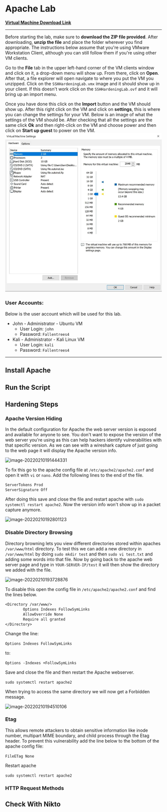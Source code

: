 # Apache Lab

**[Virtual Machine Download Link](https://drive.google.com/file/d/1U4osXUWvy-8-l_oP_Cs8HiVIPt3mfiDx/view?usp=sharing)**

------

Before starting the lab, make sure to **download the ZIP file provided**. After downloading, **unzip the file** and place the folder wherever you find appropriate. The instructions below assume that you're using VMware Workstation Client, although you can still follow them if you're using other VM clients.

Go to the **File** tab in the upper left-hand corner of the VM clients window and click on it, a drop-down menu will show up. From there, click on **Open**. After that, a file explorer will open navigate to where you put the VM you unzipped. Click on the `SSHHardeningLab.vmx` image and it should show up in your client. If this doesn't work click on the `SSHHardeningLab.ovf` and it will bring up an import menu. 

Once you have done this click on the **Import** button and the VM should show up. After this right click on the VM and click on **settings**, this is where you can change the settings for your VM. Below is an image of what the settings of the VM should be. After checking that all the settings are the same click **Ok** and then right-click on the VM and choose power and then click on **Start up guest** to power on the VM.
![](https://github.com/liamb8/capstone/blob/main/Labs/SSH%20Hardening/Pictures/vmsettings.jpg)

### User Accounts:

Below is the user account which will be used for this lab.

- John - Administrator - Ubuntu VM
  - User Login: `john`
  - Password: `Fallentrees4`
- Kali - Administrator - Kali Linux VM
  - User Login: `kali`
  - Password: `Fallentrees4`

------

## Install Apache



## Run the Script



## Hardening Steps



### Apache Version Hiding

In the default configuration for Apache the web server version is exposed and available for anyone to see. You don't want to expose the version of the web server you're using as this can help hackers identify vulnerabilities with that specific version. As we can see with a wireshark capture of just going to the web page it will display the Apache version info.

![image-20220210191444331](C:\Users\liam\AppData\Roaming\Typora\typora-user-images\image-20220210191444331.png)

To fix this go to the apache config file at `/etc/apache2/apache2.conf` and open it with `vi` or `nano`. Add the following lines to the end of the file.

```
ServerTokens Prod
ServerSignature Off
```

After doing this save and close the file and restart apache with `sudo systemctl restart apache2`. Now the version info won't show up in a packet capture anymore.

![image-20220210192801123](C:\Users\liam\AppData\Roaming\Typora\typora-user-images\image-20220210192801123.png)



### Disable Directory Browsing

Directory browning lets you view different directories stored within apaches `/var/www/html` directory. To test this we can add a new directory in `/var/www/html` by doing `sudo mkdir test` and then `sudo vi test.txt` and adding some words into that file. Now by going back to the apache web server page and type in `YOUR-SERVER-IP/test` it will then show the directory we added with the file. 

![image-20220210193728876](C:\Users\liam\AppData\Roaming\Typora\typora-user-images\image-20220210193728876.png)

To disable this open the config file in `/etc/apache2/apache2.conf` and find the lines below.

```
<Directory /var/www/>
        Options Indexes FollowSymLinks
        AllowOverride None
        Require all granted
</Directory>
```

Change the line:

`Options Indexes FollowSymLinks`

to:

`Options -Indexes +FollowSymLinks`

Save and close the file and then restart the Apache webserver.

`sudo systemctl restart apache2`

When trying to access the same directory we will now get a Forbidden message.

![image-20220210194510106](C:\Users\liam\AppData\Roaming\Typora\typora-user-images\image-20220210194510106.png)

### Etag

This allows remote attackers to obtain sensitive information like inode number, multipart MIME boundary, and child process through the Etag header. To prevent this vulnerability add the line below to the bottom of the apache config file:

`FileETag None`

Restart apache

`sudo systemctl restart apache2`

### HTTP Request Methods



## Check With Nikto

